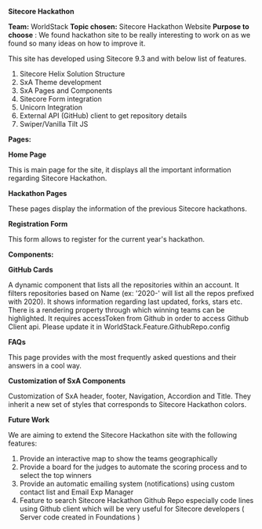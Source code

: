 **Sitecore Hackathon**

**Team:** WorldStack
**Topic chosen:** Sitecore Hackathon Website
**Purpose to choose** : We found hackathon site to be really interesting to work on as we found so many ideas on how to improve it.

This site has developed using Sitecore 9.3 and with below list of features.

1. Sitecore Helix Solution Structure
2. SxA Theme development
3. SxA Pages and Components
4. Sitecore Form integration
5. Unicorn Integration
6. External API (GitHub) client to get repository details
7. Swiper/Vanilla Tilt JS

**Pages:**

**Home Page**

This is main page for the site, it displays all the important information regarding Sitecore Hackathon.

**Hackathon Pages**

These pages display the information of the previous Sitecore hackathons.

**Registration Form**

This form allows to register for the current year&#39;s hackathon.

**Components:**

**GitHub Cards**

A dynamic component that lists all the repositories within an account. It filters repositories based on Name (ex: &#39;2020-&#39; will list all the repos prefixed with 2020). It shows information regarding last updated, forks, stars etc. There is a rendering property through which winning teams can be highlighted.
It requires accessToken from Github in order to access Github Client api. Please update it in WorldStack.Feature.GithubRepo.config

**FAQs**

This page provides with the most frequently asked questions and their answers in a cool way.

**Customization of SxA Components**

Customization of SxA header, footer, Navigation, Accordion and Title. They inherit a new set of styles that corresponds to Sitecore Hackathon colors.

**Future Work**

We are aiming to extend the Sitecore Hackathon site with the following features:

1. Provide an interactive map to show the teams geographically
2. Provide a board for the judges to automate the scoring process and to select the top winners
3. Provide an automatic emailing system (notifications) using custom contact list and Email Exp Manager
4. Feature to search Sitecore Hackathon Github Repo especially code lines using Github client which will be very useful for Sitecore developers ( Server code created in Foundations )
